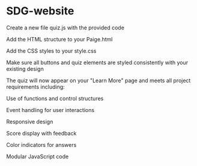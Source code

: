 # SDG-website
Create a new file quiz.js with the provided code

Add the HTML structure to your Paige.html

Add the CSS styles to your style.css

Make sure all buttons and quiz elements are styled consistently with your existing design

The quiz will now appear on your "Learn More" page and meets all project requirements including:

Use of functions and control structures

Event handling for user interactions

Responsive design

Score display with feedback

Color indicators for answers

Modular JavaScript code
